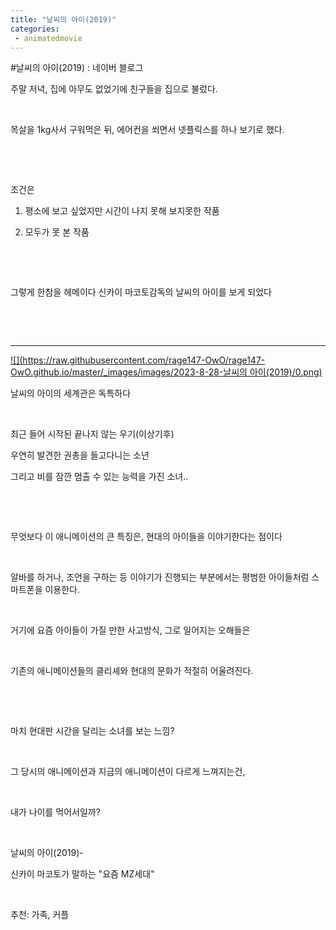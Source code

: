 ```yaml
---
title: "날씨의 아이(2019)"
categories:
 - animatedmovie
---
```

#날씨의 아이(2019) : 네이버 블로그








주말 저녁, 집에 아무도 없었기에 친구들을 집으로 불렀다.

​

목살을 1kg사서 구워먹은 뒤, 에어컨을 쐬면서 넷플릭스를 하나 보기로 했다.

​

​

조건은

1) 평소에 보고 싶었지만 시간이 나지 못해 보지못한 작품

2) 모두가 못 본 작품

​

​

그렇게 한참을 헤메이다 신카이 마코토감독의 날씨의 아이를 보게 되었다

​

​





 





---





 



[![](https://raw.githubusercontent.com/rage147-OwO/rage147-OwO.github.io/master/_images/images/2023-8-28-날씨의 아이(2019)/0.png)](#)








날씨의 아이의 세계관은 독특하다

​

최근 들어 시작된 끝나지 않는 우기(이상기후)

우연히 발견한 권총을 들고다니는 소년

그리고 비를 잠깐 멈출 수 있는 능력을 가진 소녀..

​

​

무엇보다 이 애니메이션의 큰 특징은, 현대의 아이들을 이야기한다는 점이다

​

알바를 하거나, 조언을 구하는 등 이야기가 진행되는 부분에서는 평범한 아이들처럼 스마트폰을 이용한다.

​

거기에 요즘 아이들이 가질 만한 사고방식, 그로 일어지는 오해들은 

​

기존의 애니메이션들의 클리셰와 현대의 문화가 적절히 어울려진다.

​

​

마치 현대판 시간을 달리는 소녀를 보는 느낌?

​

그 당시의 애니메이션과 지금의 애니메이션이 다르게 느껴지는건,

​

내가 나이를 먹어서일까?

​

날씨의 아이(2019)-

신카이 마코토가 말하는 "요즘 MZ세대"

​

추천: 가족, 커플

​

​

​

​

​

​

​





 

